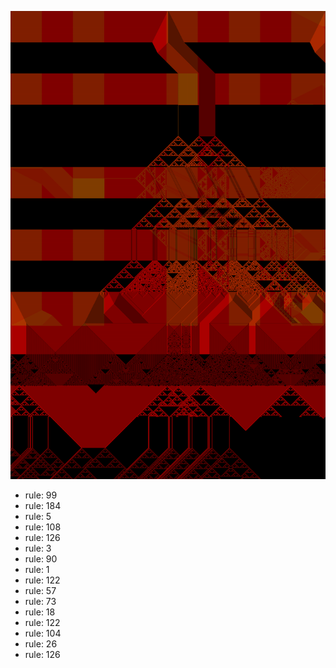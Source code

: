 ![photo](./output.png) 
 * rule: 99
* rule: 184
* rule: 5
* rule: 108
* rule: 126
* rule: 3
* rule: 90
* rule: 1
* rule: 122
* rule: 57
* rule: 73
* rule: 18
* rule: 122
* rule: 104
* rule: 26
* rule: 126
